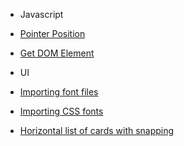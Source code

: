 - Javascript
- [Pointer Position](snippets/javascript/pointer-position.md)
- [Get DOM Element](snippets/javascript/get-dom-element.md)
  <br/>

- UI

- [Importing font files](snippets/ui/importing-font-files.md)
- [Importing CSS fonts](snippets/ui/importing-css-fonts.md)
- [Horizontal list of cards with snapping](snippets/ui/horizontal-cards-list.md)
  <br/>

<!-- - [Autocomplete text input](ui/autocomplete-text-input.md)
- [Long press detection](ui/long-press-detection.md) -->

<!--
- Time & Date
- [Showing minutes and seconds](timedate/minutes-and-seconds.md)
  <br/>
  -->